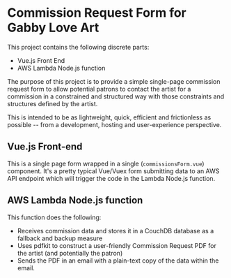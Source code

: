 # Commission Request Form for Gabby Love Art

This project contains the following discrete parts:

- Vue.js Front End
- AWS Lambda Node.js function

The purpose of this project is to provide a simple single-page commission request form to allow potential patrons to contact the artist for a commission in a constrained and structured way with those constraints and structures defined by the artist.

This is intended to be as lightweight, quick, efficient and frictionless as possible -- from a development, hosting and user-experience perspective.



## Vue.js Front-end

This is a single page form wrapped in a single (`commissionsForm.vue`) component. It's a pretty typical Vue/Vuex form submitting data to an AWS API endpoint which will trigger the code in the Lambda Node.js function. 



## AWS Lambda Node.js function

This function does the following:

- Receives commission data and stores it in a CouchDB database as a fallback and backup measure
- Uses pdfkit to construct a user-friendly Commission Request PDF for the artist (and potentially the patron)
- Sends the PDF in an email with a plain-text copy of the data within the email.




